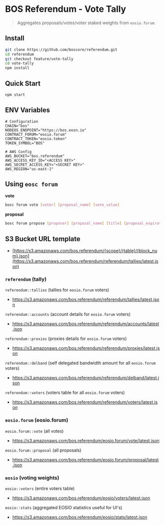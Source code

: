 # BOS Referendum - Vote Tally

> Aggregates proposals/votes/voter staked weights from `eosio.forum`.

## Install

```bash
git clone https://github.com/boscore/referendum.git
cd referendum
git checkout feature/vote-tally
cd vote-tally
npm install
```

## Quick Start

```bash
npm start
```

## ENV Variables

```env
# Configuration
CHAIN="bos"
NODEOS_ENDPOINT="https://bos.eosn.io"
CONTRACT_FORUM="eosio.forum"
CONTRACT_TOKEN="eosio.token"
TOKEN_SYMBOL="BOS"

# AWS Config
AWS_BUCKET="bos.referendum"
AWS_ACCESS_KEY_ID="<ACCESS KEY>"
AWS_SECRET_ACCESS_KEY="<SECRET KEY>"
AWS_REGION="us-east-1"
```

## Using `eosc forum`

**vote**

```bash
bosc forum vote [voter] [proposal_name] [vote_value]
```

**proposal**

```bash
bosc forum propose [proposer] [proposal_name] [title] [proposal_expiration_date]
```

## S3 Bucket URL template

- [https://s3.amazonaws.com/bos.referendum/{scope}/{table}/{block_num}.json](https://s3.amazonaws.com/bos.referendum/referendum/tallies/latest.json)

### `referendum` (tally)

`referendum::tallies` (tallies for `eosio.forum` voters)

- https://s3.amazonaws.com/bos.referendum/referendum/tallies/latest.json

`referendum::accounts` (account details for `eosio.forum` voters)

- https://s3.amazonaws.com/bos.referendum/referendum/accounts/latest.json

`referendum::proxies` (proxies details for `eosio.forum` voters)

- https://s3.amazonaws.com/bos.referendum/referendum/proxies/latest.json

`referendum::delband` (self delegated bandwidth amount for all `eosio.forum` voters)

- https://s3.amazonaws.com/bos.referendum/referendum/delband/latest.json

`referendum::voters` (voters table for all `eosio.forum` voters)

- https://s3.amazonaws.com/bos.referendum/referendum/voters/latest.json

### `eosio.forum` (eosio.forum)

`eosio.forum::vote` (all votes)

- https://s3.amazonaws.com/bos.referendum/eosio.forum/vote/latest.json

`eosio.forum::proposal` (all proposals)

- https://s3.amazonaws.com/bos.referendum/eosio.forum/proposal/latest.json

### `eosio` (voting weights)

`eosio::voters` (entire voters table)

- https://s3.amazonaws.com/bos.referendum/eosio/voters/latest.json

`eosio::stats` (aggregated EOSIO statistics useful for UI's)

- https://s3.amazonaws.com/bos.referendum/eosio/stats/latest.json